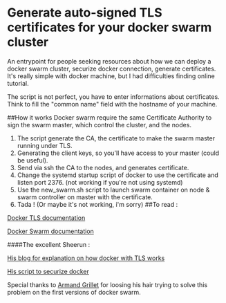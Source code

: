 # Generate auto-signed TLS certificates for your docker swarm cluster

An entrypoint for people seeking resources about how we can deploy a docker swarm cluster, securize docker connection, generate certificates.
It's really simple with docker machine, but I had difficulties finding online tutorial.

The script is not perfect, you have to enter informations about certificates.
Think to fill the "common name" field with the hostname of your machine.

##How it works
Docker swarm require the same Certificate Authority to sign the swarm master, which control the cluster, and the nodes.
1) The script generate the CA, the certificate to make the swarm master running under TLS.
2) Generating the client keys, so you'll have access to your master (could be useful).
3) Send via ssh the CA to the nodes, and generates certificate.
4) Change the systemd startup script of docker to use the certificate and listen port 2376. (not working if you're not using systemd)
5) Use the new_swarm.sh script to launch swarm container on node & swarm controller on master with the certificate.
6) Tada ! (Or maybe it's not working, i'm sorry)
##To read :

[Docker TLS documentation](http://docs.docker.com/engine/articles/https/)

[Docker Swarm documentation](https://docs.docker.com/swarm/)

####The excellent Sheerun :

[His blog for explanation on how docker with TLS works](http://sheerun.net/2014/05/17/remote-access-to-docker-with-tls/)

[His script to securize docker](https://gist.github.com/sheerun/ccdeff92ea1668f3c75f)


Special thanks to [Armand Grillet](https://github.com/ArmandGrillet) for loosing his hair trying to solve this problem on the first versions of docker swarm.
